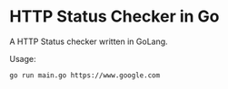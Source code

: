 # HTTP Status Checker in Go

A HTTP Status checker written in GoLang.

Usage:
```
go run main.go https://www.google.com
```